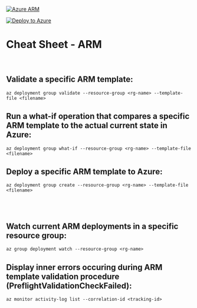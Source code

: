 [![Azure ARM](https://github.com/mattiasholm/code/actions/workflows/azure-arm.yml/badge.svg)](https://github.com/mattiasholm/code/actions/workflows/azure-arm.yml)

[![Deploy to Azure](https://aka.ms/deploytoazurebutton)](https://portal.azure.com/#create/Microsoft.Template/uri/https%3A%2F%2Fraw.githubusercontent.com%2Fmattiasholm%2Fcode%2Fmain%2Fazure%2Farm%2Fmain.json)

# Cheat Sheet - ARM

<br>

## Validate a specific ARM template:
```shell
az deployment group validate --resource-group <rg-name> --template-file <filename>
```

## Run a what-if operation that compares a specific ARM template to the actual current state in Azure:
```shell
az deployment group what-if --resource-group <rg-name> --template-file <filename>
```

## Deploy a specific ARM template to Azure:
```shell
az deployment group create --resource-group <rg-name> --template-file <filename>
```

<br><br>

## Watch current ARM deployments in a specific resource group:
```shell
az group deployment watch --resource-group <rg-name>
```

## Display inner errors occuring during ARM template validation procedure (PreflightValidationCheckFailed):
```shell
az monitor activity-log list --correlation-id <tracking-id>
```

<br><br>
